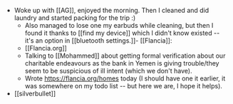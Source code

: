 - Woke up with [[AG]], enjoyed the morning. Then I cleaned and did laundry and started packing for the trip :)
  - Also managed to lose one my earbuds while cleaning, but then I found it thanks to [[find my device]] which I didn't know existed -- it's an option in [[bluetooth settings.]]- [[Flancia]]:
  - [[Flancia.org]]
  - Talking to [[Mohammed]] about getting formal verification about our charitable endeavours as the bank in Yemen is giving trouble/they seem to be suspicious of ill intent (which we don't have).
  - Wrote https://flancia.org/homes today (I should have one it earlier, it was somewhere on my todo list -- but here we are, I hope it helps).
- [[silverbullet]]
